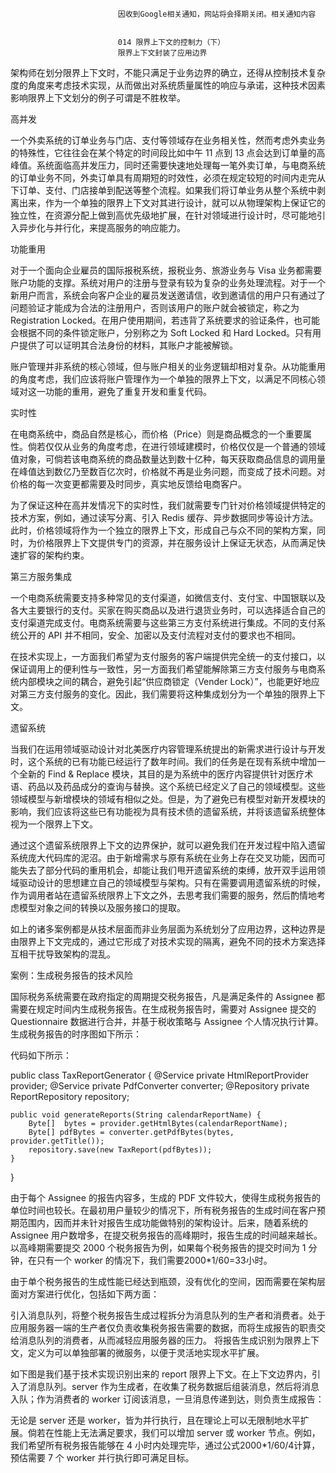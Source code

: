 
                            
                            因收到Google相关通知，网站将会择期关闭。相关通知内容
                            
                            
                            014 限界上下文的控制力（下）
                            限界上下文封装了应用边界

架构师在划分限界上下文时，不能只满足于业务边界的确立，还得从控制技术复杂度的角度来考虑技术实现，从而做出对系统质量属性的响应与承诺，这种技术因素影响限界上下文划分的例子可谓是不胜枚举。

高并发

一个外卖系统的订单业务与门店、支付等领域存在业务相关性，然而考虑外卖业务的特殊性，它往往会在某个特定的时间段比如中午 11 点到 13 点会达到订单量的高峰值。系统面临高并发压力，同时还需要快速地处理每一笔外卖订单，与电商系统的订单业务不同，外卖订单具有周期短的时效性，必须在规定较短的时间内走完从下订单、支付、门店接单到配送等整个流程。如果我们将订单业务从整个系统中剥离出来，作为一个单独的限界上下文对其进行设计，就可以从物理架构上保证它的独立性，在资源分配上做到高优先级地扩展，在针对领域进行设计时，尽可能地引入异步化与并行化，来提高服务的响应能力。

功能重用

对于一个面向企业雇员的国际报税系统，报税业务、旅游业务与 Visa 业务都需要账户功能的支撑。系统对用户的注册与登录有较为复杂的业务处理流程。对于一个新用户而言，系统会向客户企业的雇员发送邀请信，收到邀请信的用户只有通过了问题验证才能成为合法的注册用户，否则该用户的账户就会被锁定，称之为 Registration Locked。在用户使用期间，若违背了系统要求的验证条件，也可能会根据不同的条件锁定账户，分别称之为 Soft Locked 和 Hard Locked。只有用户提供了可以证明其合法身份的材料，其账户才能被解锁。

账户管理并非系统的核心领域，但与账户相关的业务逻辑却相对复杂。从功能重用的角度考虑，我们应该将账户管理作为一个单独的限界上下文，以满足不同核心领域对这一功能的重用，避免了重复开发和重复代码。

实时性

在电商系统中，商品自然是核心，而价格（Price）则是商品概念的一个重要属性。倘若仅仅从业务的角度考虑，在进行领域建模时，价格仅仅是一个普通的领域值对象，可倘若该电商系统的商品数量达到数十亿种，每天获取商品信息的调用量在峰值达到数亿乃至数百亿次时，价格就不再是业务问题，而变成了技术问题。对价格的每一次变更都需要及时同步，真实地反馈给电商客户。

为了保证这种在高并发情况下的实时性，我们就需要专门针对价格领域提供特定的技术方案，例如，通过读写分离、引入 Redis 缓存、异步数据同步等设计方法。此时，价格领域将作为一个独立的限界上下文，形成自己与众不同的架构方案，同时，为价格限界上下文提供专门的资源，并在服务设计上保证无状态，从而满足快速扩容的架构约束。

第三方服务集成

一个电商系统需要支持多种常见的支付渠道，如微信支付、支付宝、中国银联以及各大主要银行的支付。买家在购买商品以及进行退货业务时，可以选择适合自己的支付渠道完成支付。电商系统需要与这些第三方支付系统进行集成。不同的支付系统公开的 API 并不相同，安全、加密以及支付流程对支付的要求也不相同。

在技术实现上，一方面我们希望为支付服务的客户端提供完全统一的支付接口，以保证调用上的便利性与一致性，另一方面我们希望能解除第三方支付服务与电商系统内部模块之间的耦合，避免引起“供应商锁定（Vender Lock）”，也能更好地应对第三方支付服务的变化。因此，我们需要将这种集成划分为一个单独的限界上下文。

遗留系统

当我们在运用领域驱动设计对北美医疗内容管理系统提出的新需求进行设计与开发时，这个系统的已有功能已经运行了数年时间。我们的任务是在现有系统中增加一个全新的 Find & Replace 模块，其目的是为系统中的医疗内容提供针对医疗术语、药品以及药品成分的查询与替换。这个系统已经定义了自己的领域模型。这些领域模型与新增模块的领域有相似之处。但是，为了避免已有模型对新开发模块的影响，我们应该将这些已有功能视为具有技术债的遗留系统，并将该遗留系统整体视为一个限界上下文。

通过这个遗留系统限界上下文的边界保护，就可以避免我们在开发过程中陷入遗留系统庞大代码库的泥沼。由于新增需求与原有系统在业务上存在交叉功能，因而可能失去了部分代码的重用机会，却能让我们甩开遗留系统的束缚，放开双手运用领域驱动设计的思想建立自己的领域模型与架构。只有在需要调用遗留系统的时候，作为调用者站在遗留系统限界上下文之外，去思考我们需要的服务，然后酌情地考虑模型对象之间的转换以及服务接口的提取。

如上的诸多案例都是从技术层面而非业务层面为系统划分了应用边界，这种边界是由限界上下文完成的，通过它形成了对技术实现的隔离，避免不同的技术方案选择互相干扰导致架构的混乱。

案例：生成税务报告的技术风险

国际税务系统需要在政府指定的周期提交税务报告，凡是满足条件的 Assignee 都需要在规定时间内生成税务报告。在生成税务报告时，需要对 Assignee 提交的 Questionnaire 数据进行合并，并基于税收策略与 Assignee 个人情况执行计算。生成税务报告的时序图如下所示：



代码如下所示：

public class TaxReportGenerator {
    @Service
    private HtmlReportProvider provider;
    @Service
    private PdfConverter converter;
    @Repository
    private ReportRepository repository;

    public void generateReports(String calendarReportName) {
        Byte[]  bytes = provider.getHtmlBytes(calendarReportName);
        Byte[] pdfBytes = converter.getPdfBytes(bytes, provider.getTitle());
        repository.save(new TaxReport(pdfBytes));
    }
}



由于每个 Assignee 的报告内容多，生成的 PDF 文件较大，使得生成税务报告的单位时间也较长。在最初用户量较少的情况下，所有税务报告的生成时间在客户预期范围内，因而并未针对报告生成功能做特别的架构设计。后来，随着系统的 Assignee 用户数增多，在提交税务报告的高峰期时，报告生成的时间越来越长。以高峰期需要提交 2000 个税务报告为例，如果每个税务报告的提交时间为 1 分钟，在只有一个 worker 的情况下，我们需要2000*1/60=33小时。

由于单个税务报告的生成性能已经达到瓶颈，没有优化的空间，因而需要在架构层面对方案进行优化，包括如下两方面：


引入消息队列，将整个税务报告生成过程拆分为消息队列的生产者和消费者。处于应用服务器一端的生产者仅负责收集税务报告需要的数据，而将生成报告的职责交给消息队列的消费者，从而减轻应用服务器的压力。
将报告生成识别为限界上下文，定义为可以单独部署的微服务，以便于灵活地实现水平扩展。


如下图是我们基于技术实现识别出来的 report 限界上下文。在上下文边界内，引入了消息队列。server 作为生成者，在收集了税务数据后组装消息，然后将消息入队；作为消费者的 worker 订阅该消息，一旦消息传递到达，则负责生成报告：



无论是 server 还是 worker，皆为并行执行，且在理论上可以无限制地水平扩展。倘若在性能上无法满足要求，我们可以增加 server 或 worker 节点。例如，我们希望所有税务报告能够在 4 小时内处理完毕，通过公式2000*1/60/4计算，预估需要 7 个 worker 并行执行即可满足目标。

                        
                        
                            